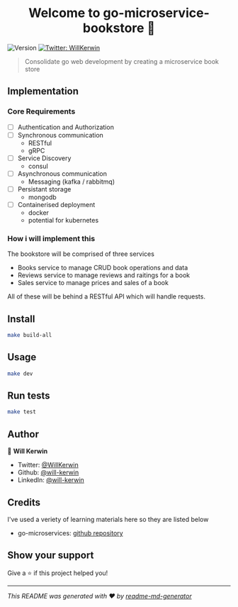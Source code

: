 <h1 align="center">Welcome to go-microservice-bookstore 👋</h1>
<p>
  <img alt="Version" src="https://img.shields.io/badge/version-1.0.0-blue.svg?cacheSeconds=2592000" />
  <a href="https://twitter.com/WillKerwin" target="_blank">
    <img alt="Twitter: WillKerwin" src="https://img.shields.io/twitter/follow/WillKerwin.svg?style=social" />
  </a>
</p>

> Consolidate go web development by creating a microservice book store

## Implementation

### Core Requirements

- [ ] Authentication and Authorization
- [ ] Synchronous communication
  - RESTful
  - gRPC
- [ ] Service Discovery
  - consul
- [ ] Asynchronous communication
  - Messaging (kafka / rabbitmq)
- [ ] Persistant storage
  - mongodb
- [ ] Containerised deployment
  - docker
  - potential for kubernetes

### How i will implement this

The bookstore will be comprised of three services

- Books service to manage CRUD book operations and data
- Reviews service to manage reviews and raitings for a book
- Sales service to manage prices and sales of a book

All of these will be behind a RESTful API which will handle requests.

## Install

```sh
make build-all
```

## Usage

```sh
make dev
```

## Run tests

```sh
make test
```

## Author

👤 **Will Kerwin**

- Twitter: [@WillKerwin](https://twitter.com/WillKerwin)
- Github: [@will-kerwin](https://github.com/will-kerwin)
- LinkedIn: [@will-kerwin](https://linkedin.com/in/will-kerwin)

## Credits

I've used a veriety of learning materials here so they are listed below

- go-microservices: [github repository](https://github.com/manavkush/microservices-go)

## Show your support

Give a ⭐️ if this project helped you!

***
_This README was generated with ❤️ by [readme-md-generator](https://github.com/kefranabg/readme-md-generator)_

